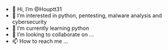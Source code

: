- 👋 Hi, I’m @Houptt31
- 👀 I’m interested in python, pentesting, malware analysis and cybersecurity
- 🌱 I’m currently learning python
- 💞️ I’m looking to collaborate on ...
- 📫 How to reach me ...

<!---
Houptt31/Houptt31 is a ✨ special ✨ repository because its `README.md` (this file) appears on your GitHub profile.
You can click the Preview link to take a look at your changes.
--->
